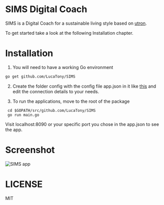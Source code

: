 # SIMS Digital Coach

SIMS is a Digital Coach for a sustainable living style based on [utron](https://github.com/gernest/utron).

To get started take a look at the following Installation chapter.

# Installation

1. You will need to have a working Go environment

``` bash
go get github.com/LucaTony/SIMS
```

2. Create the folder config with the config file app.json in it like [this](https://github.com/utronframework/todo/tree/master/config) and edit the connection details to your needs.


3. To run the applications, move to the root of the package
```
 cd $GOPATH/src/github.com/LucaTony/SIMS
 go run main.go
```

Visit localhost:8090 or your specific port you chose in the app.json to see the app.


# Screenshot
![SIMS app](https://screenshots.firefoxusercontent.com/images/b06a4d0b-c782-4df2-93e9-3b5bf05ae6c8.jpg "SIMS screenshot")


# LICENSE
MIT
